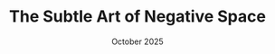 ---
id: 1
title: "The Subtle Art of Negative Space"
description: "A deep dive into how effective use of white space (or negative space) dramatically improves readability, focus, and overall user satisfaction in digital interfaces."
date: "October 2025"
---